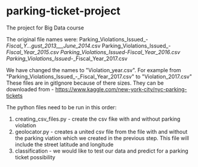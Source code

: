 # parking-ticket-project
The project for Big Data course

The original file names were:
    Parking_Violations_Issued_-_Fiscal_Y...gust_2013___June_2014_.csv
    Parking_Violations_Issued_-_Fiscal_Year_2015.csv
    Parking_Violations_Issued_-_Fiscal_Year_2016.csv
    Parking_Violations_Issued_-_Fiscal_Year_2017.csv

We have changed the names to "Violation_year.csv". For example from "Parking_Violations_Issued_-_Fiscal_Year_2017.csv" to "Violation_2017.csv"
These files are in gitIgnore because of there sizes. They can be downloaded from -
https://www.kaggle.com/new-york-city/nyc-parking-tickets


The python files need to be run in this order:
1. creating_csv_files.py - create the csv fike with and without parking violation
2. geolocator.py - creates a united csv file from the file with and without the parking viation which we created in the previous step. This file will include the street latitude and longitude
3. classification - we would like to test our data and predict for a parking ticket possibility

